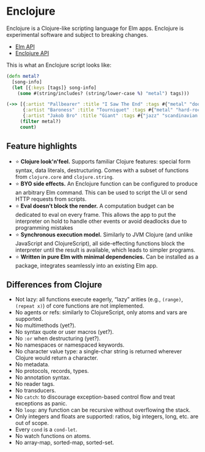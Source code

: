 # Enclojure

Enclojure is a Clojure-like scripting language for Elm apps. Enclojure is experimental software and subject to breaking changes.

* [Elm API](https://package.elm-lang.org/packages/temochka/enclojure/latest/)
* [Enclojure API](./API.md)

This is what an Enclojure script looks like:

```clojure
(defn metal?
  [song-info]
  (let [{:keys [tags]} song-info]
    (some #(string/includes? (string/lower-case %) "metal") tags)))

(->> [{:artist "Pallbearer" :title "I Saw The End" :tags #{"metal" "doom metal"}}
      {:artist "Baroness" :title "Tourniquet" :tags #{"metal" "hard-rock"}}
      {:artist "Jakob Bro" :title "Giant" :tags #{"jazz" "scandinavian jazz"}}]
     (filter metal?)
     count)
```

## Feature highlights

- ⭐️ **Clojure look'n'feel.** Supports familiar Clojure features: special form syntax, data literals, destructuring. Comes with a subset of functions from `clojure.core` and `clojure.string`.
- ⭐️ **BYO side effects.** An Enclojure function can be configured to produce an arbitrary Elm command. This can be used to script the UI or send HTTP requests from scripts.
- ⭐️ **Eval doesn’t block the render.** A computation budget can be dedicated to eval on every frame. This allows the app to put the interpreter on hold to handle other events or avoid deadlocks due to programming mistakes
- ⭐️ **Synchronous execution model.** Similarly to JVM Clojure (and unlike JavaScript and ClojureScript), all side-effecting functions block the interpreter until the result is available, which leads to simpler programs.
- ⭐️ **Written in pure Elm with minimal dependencies.** Can be installed as a package, integrates seamlessly into an existing Elm app.

## Differences from Clojure

* Not lazy: all functions execute eagerly, “lazy” arities (e.g., `(range)`, `(repeat x)`) of core functions are not implemented.
* No agents or refs: similarly to ClojureScript, only atoms and vars are supported.
* No multimethods (yet?).
* No syntax quote or user macros (yet?).
* No `:or` when destructuring (yet?).
* No namespaces or namespaced keywords.
* No character value type: a single-char string is returned wherever Clojure would return a character.
* No metadata.
* No protocols, records, types.
* No annotation syntax.
* No reader tags.
* No transducers.
* No `catch`: to discourage exception-based control flow and treat exceptions as panic.
* No `loop`: any function can be recursive without overflowing the stack.
* Only integers and floats are supported: ratios, big integers, long, etc. are out of scope.
* Every `cond` is a `cond-let`.
* No watch functions on atoms.
* No array-map, sorted-map, sorted-set.
